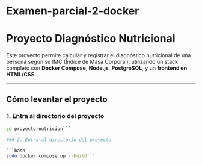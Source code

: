 # Examen-parcial-2-docker
# Proyecto Diagnóstico Nutricional

Este proyecto permite calcular y registrar el diagnóstico nutricional de una persona según su IMC (Índice de Masa Corporal), utilizando un stack completo con **Docker Compose**, **Node.js**, **PostgreSQL**, y un **frontend en HTML/CSS**.

---

## Cómo levantar el proyecto

### 1. Entra al directorio del proyecto

```bash
cd proyecto-nutricion```

### 2. Entra al directorio del proyecto

```bash
sudo docker compose up --build```
